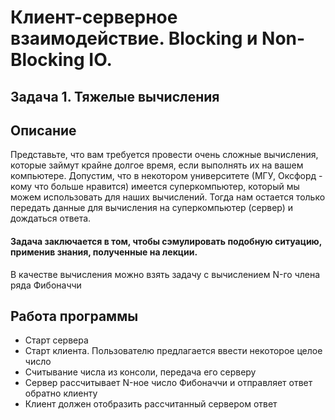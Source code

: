 # Клиент-серверное взаимодействие. Blocking и Non-Blocking IO.
## Задача 1. Тяжелые вычисления
## Описание
Представьте, что вам требуется провести очень сложные вычисления, которые займут крайне долгое время, 
если выполнять их на вашем компьютере. Допустим, что в некотором университете (МГУ, Оксфорд - кому что больше нравится) имеется суперкомпьютер, 
который мы можем использовать для наших вычислений. Тогда нам остается только передать данные для вычисления на суперкомпьютер (сервер) и дождаться ответа.
#### Задача заключается в том, чтобы сэмулировать подобную ситуацию, применив знания, полученные на лекции.
В качестве вычисления можно взять задачу с вычислением N-го члена ряда Фибоначчи

## Работа программы
- Старт сервера
- Старт клиента. Пользователю предлагается ввести некоторое целое число
- Считывание числа из консоли, передача его серверу
- Сервер рассчитывает N-ное число Фибоначчи и отправляет ответ обратно клиенту
- Клиент должен отобразить рассчитанный сервером ответ

